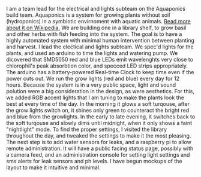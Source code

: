 I am a team lead for the electrical and lights subteam on the Aquaponics build team. Aquaponics is a system for growing plants without soil (hydroponics) in a symbiotic envirnoment with aquatic animals. [Read more about it on Wikipedia.](https://en.wikipedia.org/wiki/Aquaponics) We are building one in a library shelf, to grow basil and other herbs with fish feeding into the system. The goal is to have a highly automated system with minimal human intervention between planting and harvest.
I lead the electical and lights subteam. We spec'd lights for the plants, and used an arduino to time the lights and watering pump. We dicovered that SMD5050 red and blue LEDs emit wavelenghts very close to chlorophil's peak absorbtion color, and specced LED strips appropriately. The arduino has a battery-powered Real-time Clock to keep time even if the power cuts out. We run the grow lights (red and blue) every day for 12 hours. Because the system is in a very public space, light and sound polution were a big consideration in the design, as were aesthetics. For this, we added RGB accent lights that I am tuning to make the plants look the best at every time of the day. In the morning it glows a soft turqouse, after the grow lights switch on, it shines only green to counteract the bright red and blue from the growlights. In the early to late evening, it switches back to the soft turqouse and slowly dims until midnight, when it only shows a faint "nightlight" mode. To find the proper settings, I visited the library throughout the day, and tweaked the settings to make it the most pleasing. The next step is to add water sensors for leaks, and a raspberry pi to allow remote administration. It will have a public facing status page, possibly with a camera feed, and an administration console for setting light settings and sms alerts for leak sensors and ph levels. I have begun mockups of the layout to make it intuitive and minimal.
